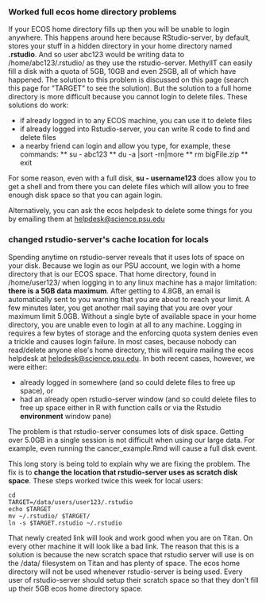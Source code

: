 
### Worked full ecos home directory problems

If your ECOS home directory fills up then you will be unable to login anywhere.
This happens around here because RStudio-server, by default, stores your stuff
in a hidden directory in your home directory named **.rstudio**.  And so user
abc123 would be writing data to /home/abc123/.rstudio/ as they use the
rstudio-server.  MethylIT can easily fill a disk with a quota of 5GB, 10GB and
even 25GB, all of which have happened.  The solution to this problem is
discussed on this page (search this page for "TARGET" to see the solution).
But the solution to a full home directory is more difficult because you
cannot login to delete files.  These solutions do work:

* if already logged in to any ECOS machine, you can use it to delete files
* if already logged into Rstudio-server, you can write R code to find and delete files
* a nearby friend can login and allow you type, for example, these commands:
** su - abc123
** du -a |sort -rn|more
** rm bigFile.zip
** exit

For some reason, even with a full disk, **su - username123** does allow you to
get a shell and from there you can delete files which will allow you to free
enough disk space so that you can again login.

Alternatively, you can ask the ecos helpdesk to delete some things for you by
emailing them at helpdesk@science.psu.edu

### changed rstudio-server's **cache** location for locals

Spending anytime on rstudio-server reveals that it uses lots of space on your
disk.  Because we login as our PSU account, we login with a home directory that
is our ECOS space.  That home directory, found in /home/user123/ when logging in
to any linux machine has a  major limitation:  **there is a 5GB data maximum**.
After getting to 4.8GB, an email is automatically sent to you warning that you
are about to reach your limit.  A few minutes later, you get another mail saying
that you are over your maximum limit 5.0GB.  Without a single byte of available
space in your home directory, you are unable even to login at all to any
machine.  Logging in requires a few bytes of storage and the enforcing quota
system denies even a trickle and causes login failure.  In most cases, because
nobody can read/delete anyone else's home directory, this will require mailing
the ecos helpdesk at helpdesk@science.psu.edu.  In both recent cases, however,
we were either:

* already logged in somewhere (and so could delete files to free up space), or
* had an already open rstudio-server window (and so could delete files to free up space either in R with function calls or via the Rstudio **environment** window pane)

The problem is that rstudio-server consumes lots of disk space.  Getting over
5.0GB in a single session is not difficult when using our large data.  For
example, even running the cancer_example.Rmd will cause a full disk event.

This long story is being told to explain why we are fixing the problem.  The fix
is to **change the location that rstudio-server uses as scratch disk space**.
These steps worked twice this week for local users:

```{bash}
cd
TARGET=/data/users/user123/.rstudio
echo $TARGET
mv ~/.rstudio/ $TARGET/
ln -s $TARGET.rstudio ~/.rstudio
```

That newly created link will look and work good when you are on Titan.  On every
other machine it will look like a bad link.  The reason that this is a solution
is because the new scratch space that rstudio server will use is on the /data/
filesystem on Titan and has plenty of space.  The ecos home directory will not
be used whenever rstudio-server is being used.  Every user of rstudio-server
should setup their scratch space so that they don't fill up their 5GB ecos home
directory space.

